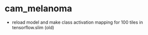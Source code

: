 # cam_melanoma 
 - reload model and make class activation mapping for 100 tiles in tensorflow.slim (old)
